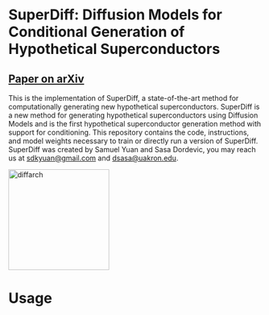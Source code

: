 # SuperDiff: Diffusion Models for Conditional Generation of Hypothetical Superconductors

## [Paper on arXiv](https://arxiv.org/)

This is the implementation of SuperDiff, a state-of-the-art method for computationally generating new hypothetical superconductors. SuperDiff is a new method for generating hypothetical superconductors using Diffusion Models and is the first hypothetical superconductor generation method with support for conditioning. This repository contains the code, instructions, and model weights necessary to train or directly run a version of SuperDiff. SuperDiff was created by Samuel Yuan and Sasa Dordevic, you may reach us at [sdkyuan@gmail.com](mailto:sdkyuan@gmail.com) and [dsasa@uakron.edu](mailto:dsasa@uakron.edu).

<img src="https://github.com/sdkyuanpanda/SuperDiff/assets/49769610/79fdcf4a-8b3c-4ba8-8836-7e8d558b22a3)https://github.com/sdkyuanpanda/SuperDiff/assets/49769610/79fdcf4a-8b3c-4ba8-8836-7e8d558b22a3" alt="diffarch" width="200"/>


# Usage
